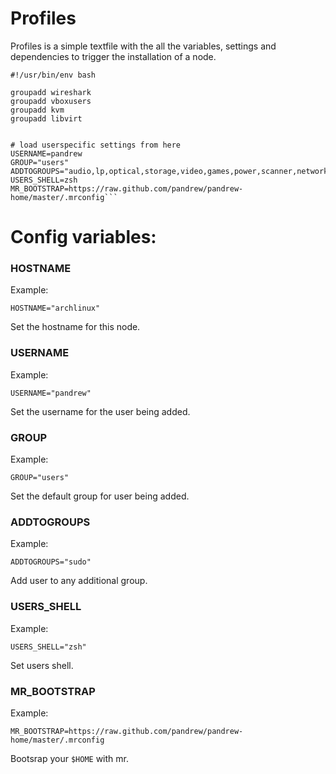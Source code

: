 

# Profiles

Profiles is a simple textfile with the all the variables, settings and dependencies to trigger the installation of a node. 


```
#!/usr/bin/env bash

groupadd wireshark
groupadd vboxusers
groupadd kvm
groupadd libvirt


# load userspecific settings from here
USERNAME=pandrew
GROUP="users"
ADDTOGROUPS="audio,lp,optical,storage,video,games,power,scanner,network,wheel,sudo,sys,wireshark,vboxusers,kvm,libvirt"
USERS_SHELL=zsh
MR_BOOTSTRAP=https://raw.github.com/pandrew/pandrew-home/master/.mrconfig```
```

# Config variables:

### HOSTNAME
Example:

```
HOSTNAME="archlinux"
```

Set the hostname for this node.

### USERNAME
Example:

```
USERNAME="pandrew"
```

Set the username for the user being added.

### GROUP
Example:

```
GROUP="users"
```

Set the default group for user being added.

### ADDTOGROUPS
Example:

```
ADDTOGROUPS="sudo"
```

Add user to any additional group.


### USERS_SHELL
Example:

```
USERS_SHELL="zsh"
```

Set users shell.


### MR_BOOTSTRAP
Example:
```
MR_BOOTSTRAP=https://raw.github.com/pandrew/pandrew-home/master/.mrconfig
```

Bootsrap your `$HOME` with mr.

